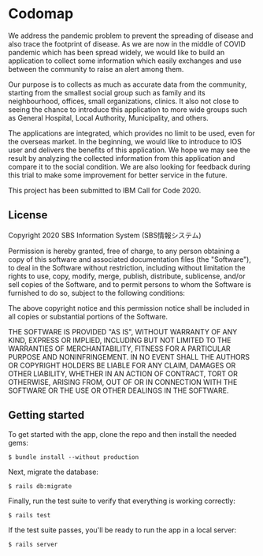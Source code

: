 # Codomap

We address the pandemic problem to prevent the spreading of disease and also trace the footprint of disease. As we are now in the middle of COVID pandemic which has been spread widely, we would like to build an application to collect some information which easily exchanges and use between the community to raise an alert among them.

Our purpose is to collects as much as accurate data from the community, starting from the smallest social group such as family and its neighbourhood, offices, small organizations, clinics. It also not close to seeing the chance to introduce this application to more wide groups such as General Hospital, Local Authority, Municipality, and others.

The applications are integrated, which provides no limit to be used, even for the overseas market. In the beginning, we would like to introduce to IOS user and delivers the benefits of this application. We hope we may see the result by analyzing the collected information from this application and compare it to the social condition. We are also looking for feedback during this trial to make some improvement for better service in the future.

This project has been submitted to IBM Call for Code 2020.

## License

Copyright 2020 SBS Information System (SBS情報システム)

Permission is hereby granted, free of charge, to any person obtaining a copy of this software and associated documentation files (the "Software"), to deal in the Software without restriction, including without limitation the rights to use, copy, modify, merge, publish, distribute, sublicense, and/or sell copies of the Software, and to permit persons to whom the Software is furnished to do so, subject to the following conditions:

The above copyright notice and this permission notice shall be included in all copies or substantial portions of the Software.

THE SOFTWARE IS PROVIDED "AS IS", WITHOUT WARRANTY OF ANY KIND, EXPRESS OR IMPLIED, INCLUDING BUT NOT LIMITED TO THE WARRANTIES OF MERCHANTABILITY, FITNESS FOR A PARTICULAR PURPOSE AND NONINFRINGEMENT. IN NO EVENT SHALL THE AUTHORS OR COPYRIGHT HOLDERS BE LIABLE FOR ANY CLAIM, DAMAGES OR OTHER LIABILITY, WHETHER IN AN ACTION OF CONTRACT, TORT OR OTHERWISE, ARISING FROM, OUT OF OR IN CONNECTION WITH THE SOFTWARE OR THE USE OR OTHER DEALINGS IN THE SOFTWARE.

## Getting started

To get started with the app, clone the repo and then install the needed gems:
```
$ bundle install --without production
```
Next, migrate the database:
```
$ rails db:migrate
```
Finally, run the test suite to verify that everything is working correctly:
```
$ rails test
```
If the test suite passes, you'll be ready to run the app in a local server:
```
$ rails server
```

